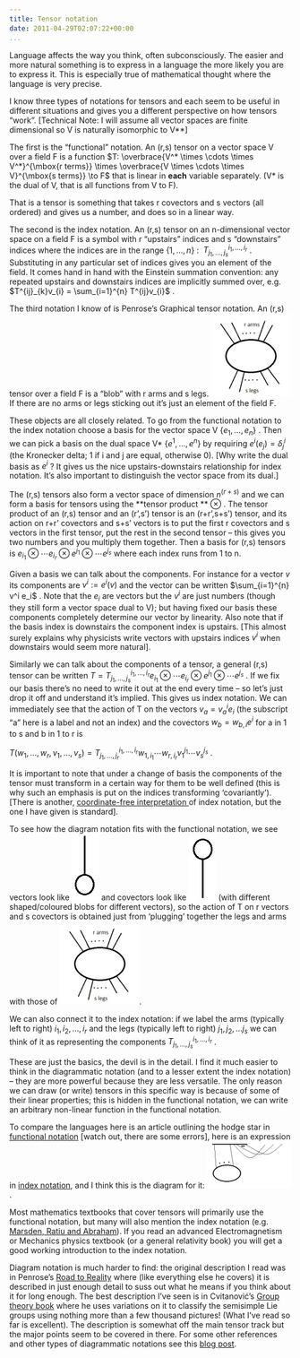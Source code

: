 ```yaml
---
title: Tensor notation
date: 2011-04-29T02:07:22+00:00
...
```



Language affects the way you think, often subconsciously. The easier and more natural something is to express in a language the more likely you are to express it. This is especially true of mathematical thought where the language is very precise.


I know three types of notations for tensors and each seem to be useful in different situations and gives you a different perspective on how tensors “work”. [Technical Note: I will assume all vector spaces are finite dimensional so V is naturally isomorphic to V**]


<!--more-->


The first is the “functional” notation. An (r,s) tensor on a vector space V over a field F is a function  $T: \overbrace{V^* \times \cdots \times V^*}^{\mbox{r terms}} \times \overbrace{V \times \cdots \times V}^{\mbox{s terms}} \to F$  that is linear in **each** variable separately. (V* is the dual of V, that is all functions from V to F).


That is a tensor is something that takes r covectors and s vectors (all ordered) and gives us a number, and does so in a linear way.


The second is the index notation. An (r,s) tensor on an n-dimensional vector space on a field F is a symbol with r “upstairs” indices and s “downstairs” indices where the indices are in the range  $\{1,\ldots,n\}$ :   $T^{i_1,\ldots,i_r}_{j_1,\ldots,j_s}$ . Substituting in any particular set of indices gives you an element of the field. It comes hand in hand with the Einstein summation convention: any repeated upstairs and downstairs indices are implicitly summed over, e.g.  $T^{ij}_{k}v_{i} = \sum_{i=1}^{n} T^{ij}v_{i}$ .


The third notation I know of is Penrose’s Graphical tensor notation. An (r,s) tensor over a field F is a “blob” with r arms and s legs. ![A blob with r arms and s legs](/images/rstensorpenrose.jpg)If there are no arms or legs sticking out it’s just an element of the field F.


These objects are all closely related. To go from the functional notation to the index notation choose a basis for the vector space V  $\{e_1,\ldots,e_n\}$ . Then we can pick a basis on the dual space V*  $\{e^1,\ldots,e^n\}$  by requiring  $e^i(e_j) =\delta^i_j$  (the Kronecker delta; 1 if i and j are equal, otherwise 0). [Why write the dual basis as  $e^{i}$ ? It gives us the nice upstairs-downstairs relationship for index notation. It’s also important to distinguish the vector space from its dual.]


The (r,s) tensors also form a vector space of dimension  $n^(r+s)$  and we can form a basis for tensors using the **tensor product ** $\otimes$ . The tensor product of an (r,s) tensor and an (r’,s’) tensor is an (r+r’,s+s’) tensor, and its action on r+r’ covectors and s+s’ vectors is to put the first r covectors and s vectors in the first tensor, put the rest in the second tensor – this gives you two numbers and you multiply them together. Then a basis for (r,s) tensors is  $e_{i_1} \otimes \cdots e_{i_r} \otimes e^{j_1} \otimes \cdots e^{j_s}$  where each index runs from 1 to n.


Given a basis we can talk about the components. For instance for a vector  $v$  its components are  $v^i:=e^i(v)$  and the vector can be written  $\sum_{i=1}^{n} v^i e_i$ . Note that the  $e_i$  are vectors but the  $v^i$  are just numbers (though they still form a vector space dual to V); but having fixed our basis these components completely determine our vector by linearity. Also note that if the basis index is downstairs the component index is upstairs. [This almost surely explains why physicists write vectors with upstairs indices  $v^i$  when downstairs would seem more natural].


Similarly we can talk about the components of a tensor, a general (r,s) tensor can be written  $T=T^{i_1,\ldots,i_r}_{j_1,\ldots,j_s} e_{i_1} \otimes \cdots e_{i_r} \otimes e^{j_1} \otimes \cdots e^{j_s}$ . If we fix our basis there’s no need to write it out at the end every time – so let’s just drop it off and understand it’s implied. This gives us index notation. We can immediately see that the action of T on the vectors  $v_a = v_a^{i} e_i$  (the subscript “a” here is a label and not an index) and the covectors  $w_b = w_{b,i} e^i$  for a in 1 to s and b in 1 to r is


 $T(w_1,\ldots,w_r,v_1,\ldots,v_s) = T^{i_1,\ldots,i_r}_{j_1,\ldots,j_r} w_{1,i_1} \cdots w_{r,i_r} v_{1}^{j_1} \cdots v_s^{j_s}$ .


It is important to note that under a change of basis the components of the tensor must transform in a certain way for them to be well defined (this is why such an emphasis is put on the indices transforming ‘covariantly’). [There is another, [coordinate-free interpretation ](http://en.wikipedia.org/wiki/Abstract_index_notation)of index notation, but the one I have given is standard].


To see how the diagram notation fits with the functional notation, we see vectors look like ![Penrose vector](/images/vectorpenrose.jpg) and covectors look like ![Penrose covector](/images/covectorpenrose.jpg) (with different shaped/coloured blobs for different vectors), so the action of T on r vectors and s covectors is obtained just from ‘plugging’ together the legs and arms with those of ![A blob with r arms and s legs](/images/rstensorpenrose.jpg).


We can also connect it to the index notation: if we label the arms (typically left to right)  $i_1,i_2,\ldots,i_r$  and the legs (typically left to right)  $j_1,j_2,\ldots j_s$  we can think of it as representing the components  $T^{i_1,\ldots,i_r}_{j_1,\ldots,j_s}$ .


These are just the basics, the devil is in the detail. I find it much easier to think in the diagrammatic notation (and to a lesser extent the index notation) – they are more powerful because they are less versatile. The only reason we can draw (or write) tensors in this specific way is because of some of their linear properties; this is hidden in the functional notation, we can write an arbitrary non-linear function in the functional notation.


To compare the languages here is an article outlining the hodge star in [functional notation](http://people.oregonstate.edu/%7Edrayt/Courses/MTH434/2007/dual.pdf) [watch out, there are some errors], here is an expression in [index notation](http://en.wikipedia.org/wiki/Hodge_dual#Index_notation_for_the_star_operator), and I think this is the diagram for it: ![Hodge Dual](/images/hodgedual.jpg).


Most mathematics textbooks that cover tensors will primarily use the functional notation, but many will also mention the index notation (e.g. [Marsden, Ratiu and Abraham](http://www.amazon.com/Manifolds-Analysis-Applications-Mathematical-Sciences/dp/3540967907)). If you read an advanced Electromagnetism or Mechanics physics textbook (or a general relativity book) you will get a good working introduction to the index notation.


Diagram notation is much harder to find: the original description I read was in Penrose’s [Road to Reality](http://www.amazon.com/Road-Reality-Complete-Guide-Universe/dp/0679454438) where (like everything else he covers) it is described in just enough detail to suss out what he means if you think about it for long enough. The best description I’ve seen is in Cvitanović’s [Group theory book](http://www.nbi.dk/GroupTheory/) where he uses variations on it to classify the semisimple Lie groups using nothing more than a few thousand pictures! (What I’ve read so far is excellent). The description is somewhat off the main tensor track but the major points seem to be covered in there. For some other references and other types of diagrammatic notations see this [blog post](http://phys.wordpress.com/2006/07/06/geometrically-speaking/).




 
